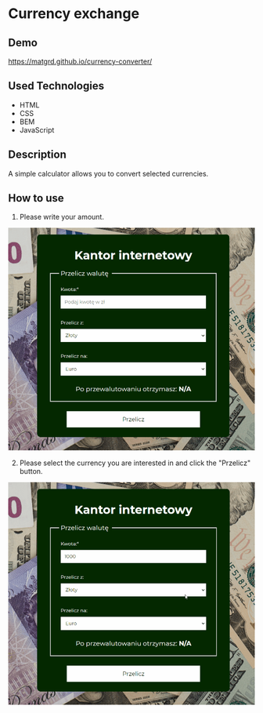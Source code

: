 # Currency exchange

## Demo

https://matgrd.github.io/currency-converter/

## Used Technologies

- HTML
- CSS
- BEM
- JavaScript

## Description

A simple calculator allows you to convert selected currencies.

## How to use

1. Please write your amount.

![amount](https://raw.githubusercontent.com/matgrd/currency-converter/main/images/amount.gif)

2. Please select the currency you are interested in and click the "Przelicz" button.

![selected-currency](https://raw.githubusercontent.com/matgrd/currency-converter/main/images/selected-currency-v01.gif)
